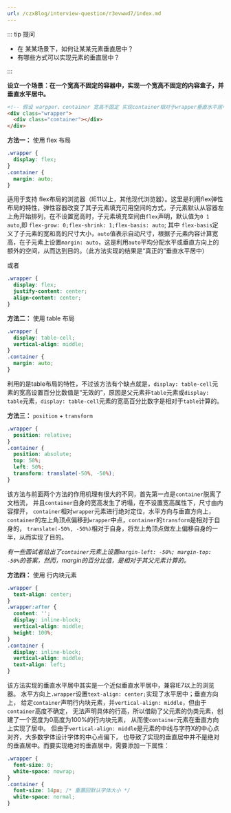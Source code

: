 ```yaml
---
url: /czxBlog/interview-question/r3evwwd7/index.md
---
```

::: tip 提问

* 在 某某场景下，如何让某某元素垂直居中？
* 有哪些方式可以实现元素的垂直居中？

:::

**设立一个场景：在一个宽高不固定的容器中，实现一个宽高不固定的内容盒子，并垂直水平居中。**

```html
<!-- 假设 warpper、container 宽高不固定 实现container相对于wrapper垂直水平居中-->
<div class="wrapper">
  <div class="container"></div>
</div>
```

**方法一：** 使用 flex 布局

```css
.wrapper {
  display: flex;
}
.container {
  margin: auto;
}
```

适用于支持 flex布局的浏览器（IE11以上，其他现代浏览器）。这里是利用flex弹性布局的特性，弹性容器改变了其子元素填充可用空间的方式，子元素默认从容器左上角开始排列，在不设置宽高时，子元素填充空间由`flex`声明，默认值为`0 1 auto`,即
`flex-grow: 0;flex-shrink: 1;flex-basis: auto`; 其中 `flex-basis`定义了子元素的宽和高的尺寸大小，`auto`值表示自动尺寸，根据子元素内容计算宽高，在子元素上设置`margin: auto`，这是利用`auto`平均分配水平或垂直方向上的额外的空间，从而达到目的。（此方法实现的结果是“真正的”垂直水平居中）

或者

```css
.wrapper {
  display: flex;
  justify-content: center;
  align-content: center;
}
```

**方法二：** 使用 table 布局

```css
.wrapper {
  display: table-cell;
  vertical-align: middle;
}
.container {
  margin: auto;
}
```

利用的是table布局的特性，不过该方法有个缺点就是，`display: table-cell`元素的宽高设置百分比数值是“无效的”，原因是父元素非`table`元素或`display: table`元素，`display: table-cell`元素的宽高百分比数字是相对于`table`计算的。

**方法三：** `position` + `transform`

```css
.wrapper {
  position: relative;
}
.container {
  position: absolute;
  top: 50%;
  left: 50%;
  transform: translate(-50%, -50%);
}
```

该方法与前面两个方法的作用机理有很大的不同，首先第一点是`container`脱离了文档流，
并且`container`自身的宽高发生了坍塌，在不设置宽高属性下，尺寸由内容撑开，
`container`相对`wrapper`元素进行绝对定位，水平方向与垂直方向上，
`container`的左上角顶点偏移到`wrapper`中点，`container`的`transform`是相对于自身的，
`translate(-50%, -50%)`相对于自身，将左上角顶点做左上偏移自身的一半，从而实现了目的。

*有一些面试者给出了`container`元素上设置`margin-left: -50%; margin-top: -50%`的答案，然而，margin的百分比值，是相对于其父元素计算的。*

**方法四：** 使用 行内块元素

```css
.wrapper {
  text-align: center;
}
.wrapper:after {
  content: '';
  display: inline-block;
  vertical-align: middle;
  height: 100%;
}
.container {
  display: inline-block;
  vertical-align: middle;
  text-align: left;
}
```

该方法实现的垂直水平居中其实是一个近似垂直水平居中，兼容IE7以上的浏览器。
水平方向上`.wrapper`设置`text-align: center;`实现了水平居中；垂直方向上，
给定`container`声明行内块元素，并`vertical-align: middle`，但由于`container`高度不确定，
无法声明具体的行高，所以借助了父元素的伪类元素，创建了一个宽度为0高度为100%的行内块元素，
从而使`container`元素在垂直方向上实现了居中。
但由于`vertical-align: middle`是元素的中线与字符X的中心点对齐，大多数字体设计字体的中心点偏下，
也导致了实现的垂直居中并不是绝对的垂直居中。而要实现绝对的垂直居中，需要添加一下属性：

```css
.wrapper {
  font-size: 0;
  white-space: nowrap;
}
.container {
  font-size: 14px; /* 重置回默认字体大小 */
  white-space: normal;
}
```
